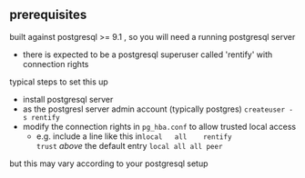 ## prerequisites

built against postgresql >= 9.1 , so you will need a running postgresql server

- there is expected to be a postgresql superuser called 'rentify' with connection rights

typical steps to set this up

- install postgresql server
- as the postgresl server admin account (typically postgres) `createuser -s rentify`
- modify the connection rights in `pg_hba.conf` to allow trusted local access
  - e.g. include a line like this in`local   all    rentify                  trust`    _above_ the default entry  `local all all peer`

but this may vary according to your postgresql setup
